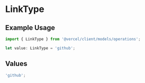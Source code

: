 # LinkType

## Example Usage

```typescript
import { LinkType } from '@vercel/client/models/operations';

let value: LinkType = 'github';
```

## Values

```typescript
'github';
```
